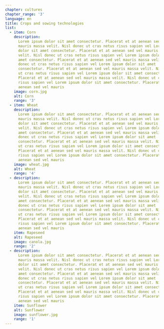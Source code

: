 ```yaml
---
chapter: cultures
chapter_range: '3'
language: en
title: Crops and sowing technologies
list:
  - item: Corn
    description:
      Lorem ipsum dolor sit amet consectetur. Placerat et at aenean sed vel
      mauris massa velit. Nisl donec ut cras netus risus sapien vel Lorem ipsum
      dolor sit amet consectetur. Placerat et at aenean sed vel mauris massa
      velit. Nisl donec ut cras netus risus sapien vel Lorem ipsum dolor sit
      amet consectetur. Placerat et at aenean sed vel mauris massa velit. Nisl
      donec ut cras netus risus sapien vel Lorem ipsum dolor sit amet
      consectetur. Placerat et at aenean sed vel mauris massa velit. Nisl donec
      ut cras netus risus sapien vel Lorem ipsum dolor sit amet consectetur.
      Placerat et at aenean sed vel mauris massa velit. Nisl donec ut cras netus
      risus sapien vel Lorem ipsum dolor sit amet consectetur. Placerat et at
      aenean sed vel mauris
    image: corn.jpg
    alt: Corn
    range: '3'
  - item: Wheat
    description:
      Lorem ipsum dolor sit amet consectetur. Placerat et at aenean sed vel
      mauris massa velit. Nisl donec ut cras netus risus sapien vel Lorem ipsum
      dolor sit amet consectetur. Placerat et at aenean sed vel mauris massa
      velit. Nisl donec ut cras netus risus sapien vel Lorem ipsum dolor sit
      amet consectetur. Placerat et at aenean sed vel mauris massa velit. Nisl
      donec ut cras netus risus sapien vel Lorem ipsum dolor sit amet
      consectetur. Placerat et at aenean sed vel mauris massa velit. Nisl donec
      ut cras netus risus sapien vel Lorem ipsum dolor sit amet consectetur.
      Placerat et at aenean sed vel mauris massa velit. Nisl donec ut cras netus
      risus sapien vel Lorem ipsum dolor sit amet consectetur. Placerat et at
      aenean sed vel mauris
    image: wheat.jpg
    alt: Wheat
    range: '4'
  - description:
      Lorem ipsum dolor sit amet consectetur. Placerat et at aenean sed vel
      mauris massa velit. Nisl donec ut cras netus risus sapien vel Lorem ipsum
      dolor sit amet consectetur. Placerat et at aenean sed vel mauris massa
      velit. Nisl donec ut cras netus risus sapien vel Lorem ipsum dolor sit
      amet consectetur. Placerat et at aenean sed vel mauris massa velit. Nisl
      donec ut cras netus risus sapien vel Lorem ipsum dolor sit amet
      consectetur. Placerat et at aenean sed vel mauris massa velit. Nisl donec
      ut cras netus risus sapien vel Lorem ipsum dolor sit amet consectetur.
      Placerat et at aenean sed vel mauris massa velit. Nisl donec ut cras netus
      risus sapien vel Lorem ipsum dolor sit amet consectetur. Placerat et at
      aenean sed vel mauris
    item: Rapeseed
    alt: Rapeseed
    image: canola.jpg
    range: '2'
  - description:
      Lorem ipsum dolor sit amet consectetur. Placerat et at aenean sed vel
      mauris massa velit. Nisl donec ut cras netus risus sapien vel Lorem ipsum
      dolor sit amet consectetur. Placerat et at aenean sed vel mauris massa
      velit. Nisl donec ut cras netus risus sapien vel Lorem ipsum dolor sit
      amet consectetur. Placerat et at aenean sed vel mauris massa velit. Nisl
      donec ut cras netus risus sapien vel Lorem ipsum dolor sit amet
      consectetur. Placerat et at aenean sed vel mauris massa velit. Nisl donec
      ut cras netus risus sapien vel Lorem ipsum dolor sit amet consectetur.
      Placerat et at aenean sed vel mauris massa velit. Nisl donec ut cras netus
      risus sapien vel Lorem ipsum dolor sit amet consectetur. Placerat et at
      aenean sed vel mauris
    item: Sunflower
    alt: Sunflower
    image: sunflower.jpg
    range: '1'
---
```

